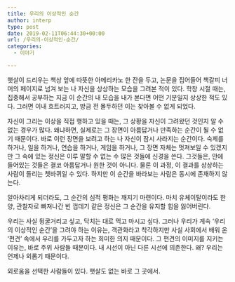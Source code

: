 ```yaml
---
title: 우리의 이상적인 순간
author: interp
type: post
date: 2019-02-11T06:44:30+00:00
url: /우리의-이상적인-순간/
categories:
  - 이야기

---
```

햇살이 드리우는 책상 앞에 따뜻한 아메리카노 한 잔을 두고, 논문을 집어들어 책갈피 너머의 페이지로 넘겨 보는 나 자신을 상상하는 모습을 그려본 적이 있다. 학창 시절 때는, 집중해서 공부하는 지금 이 순간의 내 모습을 내가 본다면 어떤 기분일지 상상한 적도 있다. 그러면 이내 흐트러지고, 방금 전 몰두하던 이는 찾아볼 수 없게 되었다.

자신이 그리는 이상을 직접 행하고 있을 때는, 그 상황을 자신이 그려왔던 것인지 알 수 없는 경우가 많다. 왜냐하면, 실제로는 그 장면이 아름답거나 만족하는 순간이 될 수 없기 때문이다. 바로 이런 장면을 보려고 하는 나 자신이 잠시 사라지는 순간이다. 숙제를 하거나, 일을 하거나, 연습을 하거나, 게임을 하거나, 그 장면 자체는 멋져보일 수 있겠지만 그 속에 있는 정신은 이루 말할 수 없는 수 많은 것들에 신경을 쓴다. 그것들은, 안에 들어있는 것들은 결코 아름답거나 원한 것이 아니다. 물론 이 과정, 이 결과를 상상하는 사람이 돌리는 쳇바퀴일 수 있다. 하지만 이 순간을 바라보는 사람은 동시에 존재하지 않는다.

알아차리게 되더라도, 그 순간의 심적 평화는 깨지기 마련이다. 마치 유체이탈이라도 한 양, 관찰자로 빠져나간 빈 껍데기 같은 정신은 그 순간을 유지할 힘을 잃어버린다.

우리는 사실 뒹굴거리고 싶고, 닥치는 대로 먹고 마시고 싶다. 그러나 우리가 계속 &#8216;우리의 이상적인 순간&#8217;을 그려야 하는 이유는, 객관화라고 착각하지만 사실 사회에서 배워 온 &#8216;편견&#8217; 속에서 우리를 가두고자 하는 희미한 의지 때문이다. 그 편견의 이미지를 지키는 이유는, 바로 주위 사람들 때문이다. 내 시선이 아닌 다른 시선에 의존한다. 왜? 우리는 언제나 외롭기 때문이다.

외로움을 선택한 사람들이 있다. 햇살도 없는 바로 그 곳에서.